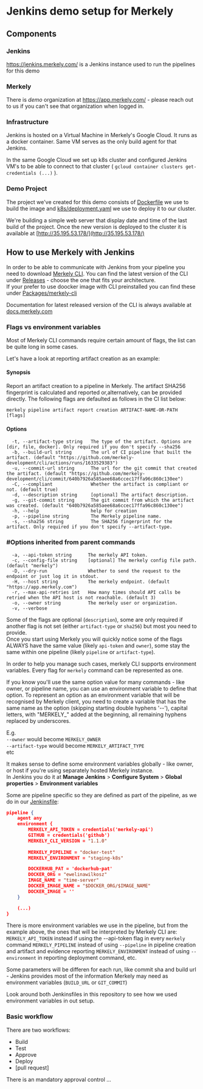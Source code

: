 # Jenkins demo setup for Merkely

## Components

### Jenkins

https://jenkins.merkely.com/ is a Jenkins instance used to run the pipelines for this demo

### Merkely

There is *demo* organization at https://app.merkely.com/ - please reach out to us if you can't see that organization when logged in.

### Infrastructure

Jenkins is hosted on a Virtual Machine in Merkely's Google Cloud. It runs as a docker container. Same VM serves as the only build agent for that Jenkins.  

In the same Google Cloud we set up k8s cluster and configured Jenkins VM's to be able to connect to that cluster ( `gcloud container clusters get-credentials (...)` ).

### Demo Project

The project we've created for this demo consists of [Dockerfile](Dockerfile) we use to build the image and [k8s/deployment.yaml](k8s/deployment.yaml) we use to deploy it to our cluster.

We're building a simple web server that display date and time of the last build of the project. Once the new version is deployed to the cluster it is available at [http://35.195.53.178/](http://35.195.53.178/)

## How to use Merkely with Jenkins

In order to be able to communicate with Jenkins from your pipeline you need to download [Merkely CLI](https://github.com/merkely-development/cli). You can find the latest version of the CLI under [Releases](https://github.com/merkely-development/cli/releases) - choose the one that fits your architecture.  
If your prefer to use doocker image with CLI preinstalled you can find these under [Packages/merkely-cli](https://github.com/orgs/merkely-development/packages/container/package/merkely-cli)

Documentation for latest released version of the CLI is always available at [docs.merkely.com](https://docs.merkely.com/)

### Flags vs environment variables 

Most of Merkely CLI commands require certain amount of flags, the list can be quite long in some cases.  

Let's have a look at reporting artifact creation as an example:

#### Synopsis


   Report an artifact creation to a pipeline in Merkely. 
   The artifact SHA256 fingerprint is calculated and reported 
   or,alternatively, can be provided directly. 
   The following flags are defaulted as follows in the CI list below:

```
merkely pipeline artifact report creation ARTIFACT-NAME-OR-PATH [flags]
```

#### Options

```
  -t, --artifact-type string   The type of the artifact. Options are [dir, file, docker]. Only required if you don't specify --sha256
  -b, --build-url string       The url of CI pipeline that built the artifact. (default "https://github.com/merkely-development/cli/actions/runs/1633529383")
  -u, --commit-url string      The url for the git commit that created the artifact. (default "https://github.com/merkely-development/cli/commit/640b7926a585aee68a6ccec17ffa96c860c130ee")
  -C, --compliant              Whether the artifact is compliant or not. (default true)
  -d, --description string     [optional] The artifact description.
  -g, --git-commit string      The git commit from which the artifact was created. (default "640b7926a585aee68a6ccec17ffa96c860c130ee")
  -h, --help                   help for creation
  -p, --pipeline string        The Merkely pipeline name.
  -s, --sha256 string          The SHA256 fingerprint for the artifact. Only required if you don't specify --artifact-type.
```

### #Options inherited from parent commands

```
  -a, --api-token string      The merkely API token.
  -c, --config-file string    [optional] The merkely config file path. (default "merkely")
  -D, --dry-run               Whether to send the request to the endpoint or just log it in stdout.
  -H, --host string           The merkely endpoint. (default "https://app.merkely.com")
  -r, --max-api-retries int   How many times should API calls be retried when the API host is not reachable. (default 3)
  -o, --owner string          The merkely user or organization.
  -v, --verbose              
```

Some of the flags are optional (`description`), some are only required if another flag is not set (either `artifact-type` or `sha256`) but most you need to provide.  
Once you start using Merkely you will quickly notice some of the flags ALWAYS have the same value (likely `api-token` and `owner`), some stay the same within one pipeline (likely `pipeline` or `artifact-type`).

In order to help you manage such cases, merkely CLI supports environment variables. Every flag for `merkely` command can be represented as one. 

If you know you'll use the same option value for many commands - like owner, or pipeline name, you can use an environment variable to define that option.
To represent an option as an environment variable that will be recognised by Merkely client, you need to create a variable that has the same name as the option (skipping starting double hyphens '--'), capital letters, with "MERKELY_" added at the beginning, all remaining hyphens replaced by underscores.

E.g.  
`--owner` would become `MERKELY_OWNER`  
`--artifact-type` would become `MERKELY_ARTIFACT_TYPE`  
etc

It makes sense to define some environment variables globally - like owner, or host if you're using separately hosted Merkely instance.  
In Jenkins you do it at **Manage Jenkins** > **Configure System** > **Global properties** > **Environment variables** 

Some are pipeline specific so they are defined as part of the pipeline, as we do in our [Jenkinsfile](Jenkinsfile):

```json
pipeline {
    agent any
    environment {
        MERKELY_API_TOKEN = credentials('merkely-api')
        GITHUB = credentials('github')
        MERKELY_CLI_VERSION = "1.1.0"
        
        MERKELY_PIPELINE = "docker-test"
        MERKELY_ENVIRONMENT = "staging-k8s"

        DOCKERHUB_PAT = 'dockerhub-pat'
        DOCKER_ORG = "ewelinawilkosz"
        IMAGE_NAME = "time-server"
        DOCKER_IMAGE_NAME = "$DOCKER_ORG/$IMAGE_NAME"
        DOCKER_IMAGE = ''
    }

    (...)
}
```

There is more environment variables we use in the pipeline, but from the example above, the ones that will be interpreted by Merkely CLI are:  
`MERKELY_API_TOKEN` instead if using the --api-token flag in every `merkely` command
`MERKELY_PIPELINE` instead of using `--pipeline` in pipeline creation and artifact and evidence reporting
`MERKELY_ENVIRONMENT` instead of using `--environment` in reporting deployment command, etc.

Some parameters will be differen for each run, like commit sha and build url - Jenkins provides most of the information Merkely may need as environment variables (`BUILD_URL` or `GIT_COMMIT`)

Look around both Jenkinsfiles in this repository to see how we used environment variables in out setup.

### Basic workflow

There are two workflows: 

* Build
* Test
* Approve
* Deploy
* [pull request]

There is an mandatory approval control ...  
